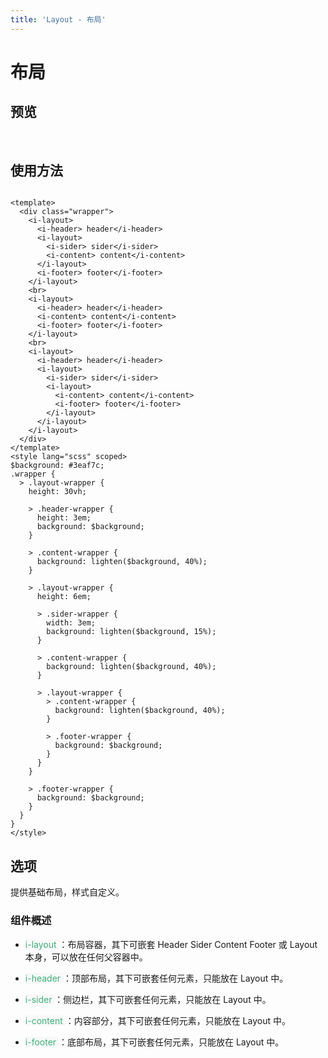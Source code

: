 ```yaml
---
title: 'Layout - 布局'
---
```


# 布局

## 预览

&nbsp;
<ClientOnly>
<layout-demo></layout-demo>
</ClientOnly>

## 使用方法

```vue

<template>
  <div class="wrapper">
    <i-layout>
      <i-header> header</i-header>
      <i-layout>
        <i-sider> sider</i-sider>
        <i-content> content</i-content>
      </i-layout>
      <i-footer> footer</i-footer>
    </i-layout>
    <br>
    <i-layout>
      <i-header> header</i-header>
      <i-content> content</i-content>
      <i-footer> footer</i-footer>
    </i-layout>
    <br>
    <i-layout>
      <i-header> header</i-header>
      <i-layout>
        <i-sider> sider</i-sider>
        <i-layout>
          <i-content> content</i-content>
          <i-footer> footer</i-footer>
        </i-layout>
      </i-layout>
    </i-layout>
  </div>
</template>
<style lang="scss" scoped>
$background: #3eaf7c;
.wrapper {
  > .layout-wrapper {
    height: 30vh;

    > .header-wrapper {
      height: 3em;
      background: $background;
    }

    > .content-wrapper {
      background: lighten($background, 40%);
    }

    > .layout-wrapper {
      height: 6em;

      > .sider-wrapper {
        width: 3em;
        background: lighten($background, 15%);
      }

      > .content-wrapper {
        background: lighten($background, 40%);
      }

      > .layout-wrapper {
        > .content-wrapper {
          background: lighten($background, 40%);
        }

        > .footer-wrapper {
          background: $background;
        }
      }
    }

    > .footer-wrapper {
      background: $background;
    }
  }
}
</style>
```

## 选项

提供基础布局，样式自定义。

### 组件概述

- <span style='color:#3eaf7c;background-color:#F8F8F8'> i-layout </span>：布局容器，其下可嵌套 Header Sider Content Footer 或 Layout 本身，可以放在任何父容器中。

- <span style='color:#3eaf7c;background-color:#F8F8F8'> i-header </span>：顶部布局，其下可嵌套任何元素，只能放在 Layout 中。

- <span style='color:#3eaf7c;background-color:#F8F8F8'> i-sider </span>：侧边栏，其下可嵌套任何元素，只能放在 Layout 中。

- <span style='color:#3eaf7c;background-color:#F8F8F8'> i-content </span>：内容部分，其下可嵌套任何元素，只能放在 Layout 中。

- <span style='color:#3eaf7c;background-color:#F8F8F8'> i-footer </span>：底部布局，其下可嵌套任何元素，只能放在 Layout 中。


